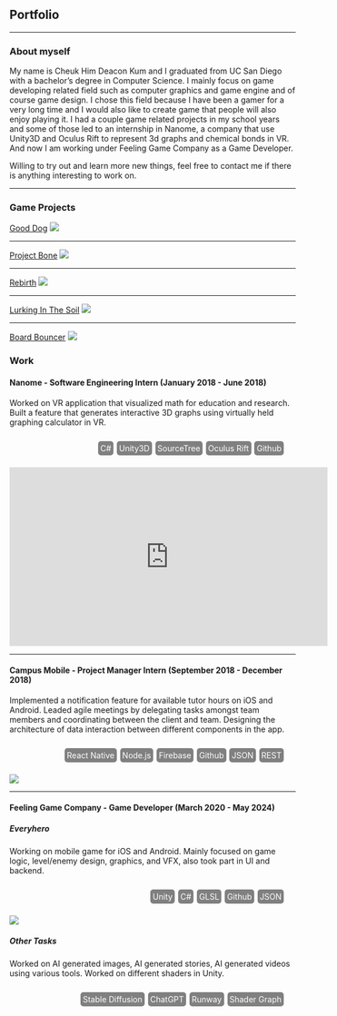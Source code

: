 ## Portfolio

---

### About myself

My name is Cheuk Him Deacon Kum and I graduated from UC San Diego with a bachelor’s degree in Computer Science. I mainly focus on game developing related field such as computer graphics and game engine and of course game design. I chose this field because I have been a gamer for a very long time and I would also like to create game that people will also enjoy playing it. I had a couple game related projects in my school years and some of those led to an internship in Nanome, a company that use Unity3D and Oculus Rift to represent 3d graphs and chemical bonds in VR. And now I am working under Feeling Game Company as a Game Developer.

Willing to try out and learn more new things, feel free to contact me if there is anything interesting to work on.

---

### Game Projects

[Good Dog](/good_dog)
<img src="images/good dog cover.PNG?raw=true"/>

---
[Project Bone](/project_bone)
<img src="images/projectbone cover.png?raw=true"/>

---
[Rebirth](/rebirth)
<img src="images/rebirth cover.PNG?raw=true"/>

---
[Lurking In The Soil](/lurking_in_the_soil)
<img src="images/lurking in the soil cover.jpg?raw=true"/>

---
[Board Bouncer](/board_bouncer)
<img src="images/board bouncer cover.jpg?raw=true"/>

### Work

#### Nanome - Software Engineering Intern (January 2018 - June 2018)

Worked on VR application that visualized math for education and research. Built a feature that generates interactive 3D graphs using virtually held graphing calculator in VR.

<div>
  <ul style="margin: 10px ; padding: 10px ; text-align: right;">
    <li style="padding: 4px; background-color: grey; color: white; display: inline-block; border-radius: 5px; margin: 1px">C#</li>
    <li style="padding: 4px; background-color: grey; color: white; display: inline-block; border-radius: 5px; margin: 1px">Unity3D</li>
    <li style="padding: 4px; background-color: grey; color: white; display: inline-block; border-radius: 5px; margin: 1px">SourceTree</li>
    <li style="padding: 4px; background-color: grey; color: white; display: inline-block; border-radius: 5px; margin: 1px">Oculus Rift</li>
    <li style="padding: 4px; background-color: grey; color: white; display: inline-block; border-radius: 5px; margin: 1px">Github</li>
  </ul>
</div>

<iframe width="560" height="315" src="https://www.youtube.com/embed/ax7WtgWiMzs" frameborder="0" allow="accelerometer; autoplay; encrypted-media; gyroscope; picture-in-picture" allowfullscreen></iframe>

---

#### Campus Mobile - Project Manager Intern (September 2018 - December 2018)

Implemented a notification feature for available tutor hours on iOS and Android. Leaded agile meetings by delegating tasks amongst team members and coordinating between the client and team. Designing the architecture of data interaction between different components in the app.

<div>
  <ul style="margin: 10px ; padding: 10px ; text-align: right;">
    <li style="padding: 4px; background-color: grey; color: white; display: inline-block; border-radius: 5px; margin: 1px">React Native</li>
    <li style="padding: 4px; background-color: grey; color: white; display: inline-block; border-radius: 5px; margin: 1px">Node.js</li>
    <li style="padding: 4px; background-color: grey; color: white; display: inline-block; border-radius: 5px; margin: 1px">Firebase</li>
    <li style="padding: 4px; background-color: grey; color: white; display: inline-block; border-radius: 5px; margin: 1px">Github</li>
    <li style="padding: 4px; background-color: grey; color: white; display: inline-block; border-radius: 5px; margin: 1px">JSON</li>
    <li style="padding: 4px; background-color: grey; color: white; display: inline-block; border-radius: 5px; margin: 1px">REST</li>
  </ul>
</div>

<img src="images/campusmobile cover.png?raw=true"/>

---

#### Feeling Game Company - Game Developer (March 2020 - May 2024)


##### Everyhero
Working on mobile game for iOS and Android. Mainly focused on game logic, level/enemy design, graphics, and VFX, also took part in UI and backend.

<div>
  <ul style="margin: 10px ; padding: 10px ; text-align: right;">
    <li style="padding: 4px; background-color: grey; color: white; display: inline-block; border-radius: 5px; margin: 1px">Unity</li>
    <li style="padding: 4px; background-color: grey; color: white; display: inline-block; border-radius: 5px; margin: 1px">C#</li>
    <li style="padding: 4px; background-color: grey; color: white; display: inline-block; border-radius: 5px; margin: 1px">GLSL</li>
    <li style="padding: 4px; background-color: grey; color: white; display: inline-block; border-radius: 5px; margin: 1px">Github</li>
    <li style="padding: 4px; background-color: grey; color: white; display: inline-block; border-radius: 5px; margin: 1px">JSON</li>
  </ul>
</div>

<img src="images/everyheroCover.jpg?raw=true"/>

##### Other Tasks
Worked on AI generated images, AI generated stories, AI generated videos using various tools.
Worked on different shaders in Unity.

<div>
  <ul style="margin: 10px ; padding: 10px ; text-align: right;">
    <li style="padding: 4px; background-color: grey; color: white; display: inline-block; border-radius: 5px; margin: 1px">Stable Diffusion</li>
    <li style="padding: 4px; background-color: grey; color: white; display: inline-block; border-radius: 5px; margin: 1px">ChatGPT</li>
    <li style="padding: 4px; background-color: grey; color: white; display: inline-block; border-radius: 5px; margin: 1px">Runway</li>
    <li style="padding: 4px; background-color: grey; color: white; display: inline-block; border-radius: 5px; margin: 1px">Shader Graph</li>
  </ul>
</div>
